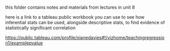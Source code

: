 
this folder contains notes and materials from lectures in unit 8 

here is a link to a tableau public workbook you can use to see how inferential stats can be used, alongside descriptive stats, to find evidence of statistically significant correlation 

https://public.tableau.com/profile/sianedavies#!/vizhome/teachingregression1/examplepvalue

